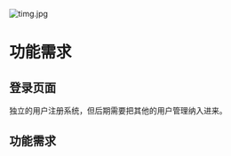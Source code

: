 ![timg.jpg](https://bitbucket.org/repo/9pKepEo/images/1402729193-timg.jpg)
# 功能需求
## 登录页面
独立的用户注册系统，但后期需要把其他的用户管理纳入进来。
## 功能需求
